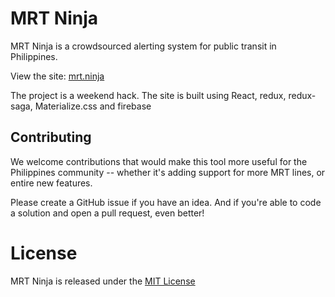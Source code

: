 # MRT Ninja
MRT Ninja is a crowdsourced alerting system for public transit in Philippines.

View the site: [mrt.ninja](https://mrtninja-74202.firebaseapp.com/)

The project is a weekend hack.
The site is built using React, redux, redux-saga, Materialize.css and firebase

## Contributing

We welcome contributions that would make this tool more useful for the Philippines community -- whether it's adding support for more MRT lines, or entire new features.

Please create a GitHub issue if you have an idea. And if you're able to code a solution and open a pull request, even better!

# License

MRT Ninja is released under the [MIT License](http://www.opensource.org/licenses/MIT)
